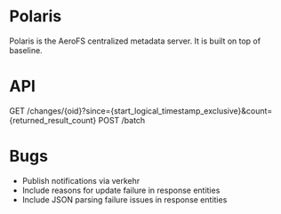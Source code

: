 # Polaris

Polaris is the AeroFS centralized metadata server. It is built on top of baseline.

# API

GET  /changes/{oid}?since={start_logical_timestamp_exclusive}&count={returned_result_count}
POST /batch



# Bugs

* Publish notifications via verkehr
* Include reasons for update failure in response entities
* Include JSON parsing failure issues in response entities

